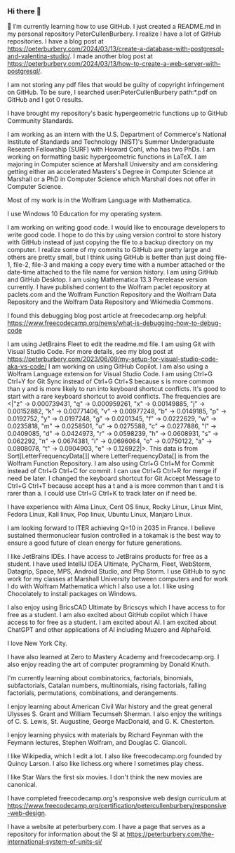 ### Hi there 👋
🌱 I’m currently learning how to use GitHub. I just created a README.md in my personal repository PeterCullenBurbery.
I realize I have a lot of GitHub repositories.
I have a blog post at https://peterburbery.com/2024/03/13/create-a-database-with-postgresql-and-valentina-studio/. I made another blog post at https://peterburbery.com/2024/03/13/how-to-create-a-web-server-with-postgresql/.

I am not storing any pdf files that would be guilty of copyright infringement on GitHub. To be sure, I searched user:PeterCullenBurbery path:*.pdf on GitHub and I got 0 results.

I have brought my repository's basic hypergeometric functions up to GitHub Community Standards.

I am working as an intern with the U.S. Department of Commerce's National Institute of Standards and Technology (NIST)'s Summer Undergraduate Research Fellowship (SURF) with Howard Cohl, who has two PhDs. I am working on formatting basic hypergeometric functions in LaTeX. I am majoring in Computer science at Marshall University and am considering getting either an accelerated Masters's Degree in Computer Science at Marshall or a PhD in Computer Science which Marshall does not offer in Computer Science.

Most of my work is in the Wolfram Language with Mathematica.

I use Windows 10 Education for my operating system.


 I am working on writing good code. I would like to encourage developers to write good code.
 I hope to do this by using version control to store history with GitHub instead of just copying the file to a backup directory on my computer. I realize some of my commits to GitHub are pretty large and others are pretty small, but I think using GitHub is better than just doing file-1, file-2, file-3 and making a copy every time with a number attached or the date-time attached to the file name for version history. I am using GitHub and GitHub Desktop.
 I am using Mathematica 13.3 Prerelease version currently.
I have published content to the Wolfram paclet repository at paclets.com and the Wolfram Function Repository and the Wolfram Data Repository and the Wolfram Data Repository and Wikimedia Commons.

 I found this debugging blog post article at freecodecamp.org helpful: https://www.freecodecamp.org/news/what-is-debugging-how-to-debug-code

 I am using JetBrains Fleet to edit the readme.md file.
 I am using Git with Visual Studio Code. For more details, see my blog post at https://peterburbery.com/2023/06/09/my-setup-for-visual-studio-code-aka-vs-code/
 I am working on using GitHub Copilot.
 I am also using a Wolfram Language extension for Visual Studio Code.
 I am using Ctrl+G Ctrl+Y for Git Sync instead of Ctrl+G Ctrl+S because s is more common than y and is more likely to run into keyboard shortcut conflicts. It's good to start with a rare keyboard shortcut to avoid conflicts.
 The frequencies are <|"z" -> 0.000739431, "q" -> 0.000959261, "x" -> 0.00149885, 
 "j" -> 0.00152882, "k" -> 0.00771406, "v" -> 0.00977248, 
 "b" -> 0.0149185, "p" -> 0.0192752, "y" -> 0.0197248, 
 "g" -> 0.0201345, "f" -> 0.0222629, "w" -> 0.0235818, 
 "m" -> 0.0258501, "u" -> 0.0275588, "c" -> 0.0277886, 
 "l" -> 0.0409085, "d" -> 0.0424973, "r" -> 0.0598239, 
 "h" -> 0.0608931, "s" -> 0.062292, "n" -> 0.0674381, 
 "i" -> 0.0696064, "o" -> 0.0750122, "a" -> 0.0808078, 
 "t" -> 0.0904903, "e" -> 0.126922|>.
 This data is from Sort[LetterFrequencyData[]] where LetterFrequencyData[] is from the Wolfram Function Repository.
 I am also using Ctrl+G Ctrl+M for Commit instead of Ctrl+G Ctrl+C for commit. I can use Ctrl+G Ctrl+R for merge if need be later. I changed the keyboard shortcut for Git Accept Message to Ctrl+G Ctrl+T because accept has a t and a is more common than t and t is rarer than a. I could use Ctrl+G Ctrl+K to track later on if need be.

I have experience with Alma Linux, Cent OS linux, Rocky Linux, Linux Mint, Fedora Linux, Kali linux, Pop linux, Ubuntu Linux, Manjaro Linux.

I am looking forward to ITER achieving Q=10 in 2035 in France. I believe sustained thermonuclear fusion controlled in a tokamak is the best way to ensure a good future of clean energy for future generations.

I like JetBrains IDEs. I have access to JetBrains products for free as a student. I have used IntelliJ IDEA Ultimate, PyCharm, Fleet, WebStorm, Datagrip, Space, MPS, Android Studio, and Php Storm. I use GitHub to sync work for my classes at Marshall University between computers and for work I do with Wolfram Mathematica which I also use a lot. I like using Chocolately to install packages on Windows.

I also enjoy using BricsCAD Ultimate by Bricscys which I have access to for free as a student. I am also excited about GitHub copilot which I have access to for free as a student. I am excited about AI. I am excited about ChatGPT and other applications of AI including Muzero and AlphaFold.

I love New York City.

I have also learned at Zero to Mastery Academy and freecodecamp.org. I also enjoy reading the art of computer programming by Donald Knuth.

I'm currently learning about combinatorics, factorials, binomials, subfactorials, Catalan numbers, multinomials, rising factorials, falling factorials, permutations, combinations, and derangements. 

I enjoy learning about American Civil War history and the great general Ulysses S. Grant and William Tecumseh Sherman. I also enjoy the writings of C. S. Lewis, St. Augustine, George MacDonald, and G. K. Chesterton.

I enjoy learning physics with materials by Richard Feynman with the Feymann lectures, Stephen Wolfram, and Douglas C. Giancoli.

I like Wikipedia, which I edit a lot. I also like freecodecamp.org founded by Quincy Larson. I also like lichess.org where I sometimes play chess.

I like Star Wars the first six movies. I don't think the new movies are canonical.

I have completed freecodecamp.org's responsive web design curriculum at https://www.freecodecamp.org/certification/petercullenburbery/responsive-web-design.

I have a website at peterburbery.com. I have a page that serves as a repository for information about the SI at https://peterburbery.com/the-international-system-of-units-si/
<!--
**PeterCullenBurbery/PeterCullenBurbery** is a ✨ _special_ ✨ repository because its `README.md` (this file) appears on your GitHub profile.

Here are some ideas to get you started:

- 🔭 I’m currently working on dimensional analysis with Mathematica.
- 🌱 I’m currently learning how to use GitHub
- 👯 I’m looking to collaborate on developing the app GPSTest.
- 🤔 I’m looking for help with mixed chinese postman problem
- 💬 Ask me about arc routing and graph theory and chinese postman problem
- 📫 How to reach me: petercullenburbery@gmail.com
- 😄 Pronouns: he him his
- ⚡ Fun fact: I think Mathematica is the best programming language.
-->
